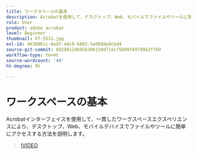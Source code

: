 ```yaml
---
title: ワークスペースの基本
description: Acrobatを使用して、デスクトップ、Web、モバイルでファイルやツールに簡単にアクセスする方法を説明します
role: User
product: adobe acrobat
level: Beginner
thumbnail: KT-5531.jpg
exl-id: 4638061c-6ed7-4dc0-b865-5e0b8da9cbd4
source-git-commit: 8028012db95639613dd71dcf5b99f697d962ffb9
workflow-type: tm+mt
source-wordcount: '44'
ht-degree: 9%

---
```


# ワークスペースの基本

Acrobatインターフェイスを使用して、一貫したワークスペースエクスペリエンスにより、デスクトップ、Web、モバイルデバイスでファイルやツールに簡単にアクセスする方法を説明します。

>[!VIDEO](https://video.tv.adobe.com/v/337971?hidetitle=true)

